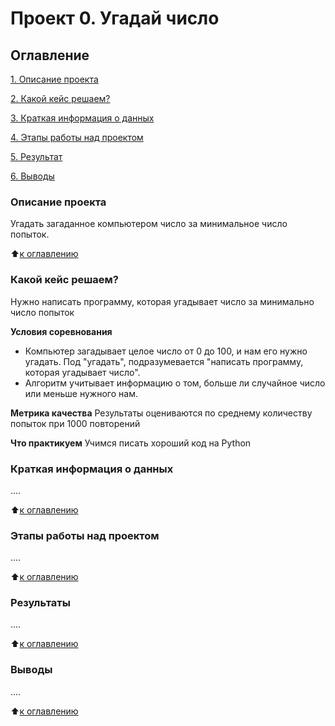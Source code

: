 # Проект 0. Угадай число

## Оглавление
[1. Описание проекта](https://github.com/ArtemKutushev/sf_data_science/tree/main/project_0.README.md#Описание-проекта)

[2. Какой кейс решаем?](https://github.com/ArtemKutushev/sf_data_science/tree/main/project_0.README.md#Какой-кейс-решаем)

[3. Краткая информация о данных](https://github.com/ArtemKutushev/sf_data_science/tree/main/project_0.README.md#Краткая-информация-о-данных)

[4. Этапы работы над проектом](https://github.com/ArtemKutushev/sf_data_science/tree/main/project_0.README.md#Этапы-работы-над-проектом)

[5. Результат](https://github.com/ArtemKutushev/sf_data_science/tree/main/project_0.README.md#Результат)

[6. Выводы](https://github.com/ArtemKutushev/sf_data_science/tree/main/project_0.README.md#Выводы)

### Описание проекта
Угадать загаданное компьютером число за минимальное число попыток.

:arrow_up:[к оглавлению](https://github.com/ArtemKutushev/sf_data_science/tree/main/project_0.README.md#Оглавление)


### Какой кейс решаем?
Нужно написать программу, которая угадывает число за минимально число попыток

**Условия соревнования**
- Компьютер загадывает целое число от 0 до 100, и нам его нужно угадать. Под "угадать", подразумевается "написать программу, которая угадывает число".
- Алгоритм учитывает информацию о том, больше ли случайное число или меньше нужного нам.

**Метрика качества**
Результаты оцениваются по среднему количеству попыток при 1000 повторений

**Что практикуем**
Учимся писать хороший код на Python


### Краткая информация о данных
....

:arrow_up:[к оглавлению](https://github.com/ArtemKutushev/sf_data_science/tree/main/project_0.README.md#Оглавление)


### Этапы работы над проектом
....

:arrow_up:[к оглавлению](https://github.com/ArtemKutushev/sf_data_science/tree/main/project_0.README.md#Оглавление)


### Результаты
....

:arrow_up:[к оглавлению](https://github.com/ArtemKutushev/sf_data_science/tree/main/project_0.README.md#Оглавление)


### Выводы
....

:arrow_up:[к оглавлению](https://github.com/ArtemKutushev/sf_data_science/tree/main/project_0.README.md#Оглавление)